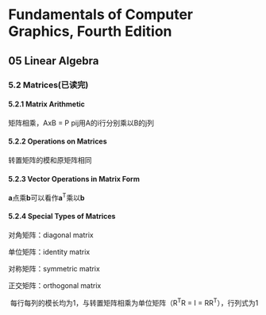 # Fundamentals of Computer Graphics, Fourth Edition

## 05 Linear Algebra



### 5.2 Matrices(已读完)

#### 5.2.1 Matrix Arithmetic

矩阵相乘，AxB = P	pij用A的i行分别乘以B的j列

#### 5.2.2 Operations on Matrices

转置矩阵的模和原矩阵相同

#### 5.2.3 Vector Operations in Matrix Form

**a**点乘**b**可以看作**a**<sup>T</sup>乘以**b**

#### 5.2.4 Special Types of Matrices

对角矩阵：diagonal matrix

单位矩阵：identity matrix

对称矩阵：symmetric matrix

正交矩阵：orthogonal matrix	

​	每行每列的模长均为1，与转置矩阵相乘为单位矩阵（R<sup>T</sup>R = I = RR<sup>T</sup>），行列式为1